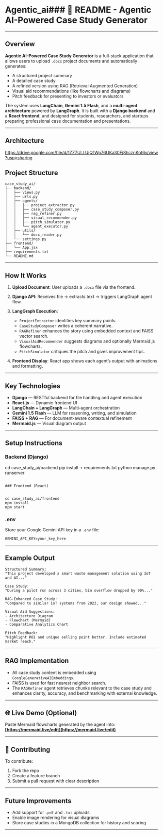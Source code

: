 # Agentic_ai### 📘 README - Agentic AI-Powered Case Study Generator

---

##  Overview

**Agentic AI-Powered Case Study Generator** is a full-stack application that allows users to upload `.docx` project documents and automatically generates:

* A structured project summary
* A detailed case study
* A refined version using RAG (Retrieval Augmented Generation)
* Visual aid recommendations (like flowcharts and diagrams)
* Pitch feedback for presenting to investors or evaluators

The system uses **LangChain**, **Gemini 1.5 Flash**, and a **multi-agent architecture** powered by **LangGraph**. It is built with a **Django backend** and a **React frontend**, and designed for students, researchers, and startups preparing professional case documentation and presentations.

---

##  Architecture

https://drive.google.com/file/d/1ZZ7ULLUjQ1Wp76UKa30Fj8hczriKot6v/view?usp=sharing

##  Project Structure

```
case_study_ai/
├── backend/
│   ├── views.py
│   ├── urls.py
│   ├── agents/
│   │   ├── project_extractor.py
│   │   ├── case_study_composer.py
│   │   ├── rag_refiner.py
│   │   ├── visual_recommender.py
│   │   ├── pitch_simulator.py
│   │   └── agent_executor.py
│   ├── utils/
│   │   └── docx_reader.py
│   └── settings.py
├── frontend/
│   └── App.jsx
├── requirements.txt
└── README.md
```

---

##  How It Works

1. **Upload Document**: User uploads a `.docx` file via the frontend.
2. **Django API**: Receives file → extracts text → triggers LangGraph agent flow.
3. **LangGraph Execution**:

   * `ProjectExtractor` identifies key summary points.
   * `CaseStudyComposer` writes a coherent narrative.
   * `RAGRefiner` enhances the story using embedded context and FAISS vector search.
   * `VisualAidRecommender` suggests diagrams and optionally Mermaid.js flowcharts.
   * `PitchSimulator` critiques the pitch and gives improvement tips.
4. **Frontend Display**: React app shows each agent’s output with animations and formatting.

---

##  Key Technologies

* **Django** — RESTful backend for file handling and agent execution
* **React.js** — Dynamic frontend UI
* **LangChain + LangGraph** — Multi-agent orchestration
* **Gemini 1.5 Flash** — LLM for reasoning, writing, and simulation
* **FAISS + RAG** — For document-aware contextual refinement
* **Mermaid.js** — Visual diagram output

---

##  Setup Instructions

### Backend (Django)


cd case_study_ai/backend
pip install -r requirements.txt
python manage.py runserver
```

### Frontend (React)


cd case_study_ai/frontend
npm install
npm start
```

### .env

Store your Google Gemini API key in a `.env` file:

```env
GEMINI_API_KEY=your_key_here
```

---

##  Example Output

```
Structured Summary:
"This project developed a smart waste management solution using IoT and AI..."

Case Study:
"During a pilot run across 3 cities, bin overflow dropped by 90%..."

RAG-Enhanced Case Study:
"Compared to similar IoT systems from 2023, our design showed..."

Visual Aid Suggestions:
- Architecture Diagram
- Flowchart (Mermaid)
- Comparative Analytics Chart

Pitch Feedback:
"Highlight ROI and unique selling point better. Include estimated market reach."
```

---

##  RAG Implementation

* All case study content is embedded using `GoogleGenerativeAIEmbeddings`.
* FAISS is used for fast nearest neighbor search.
* The `RAGRefiner` agent retrieves chunks relevant to the case study and enhances clarity, accuracy, and benchmarking with external knowledge.

---

## 🌐 Live Demo (Optional)

Paste Mermaid flowcharts generated by the agent into:
**[https://mermaid.live/edit](https://mermaid.live/edit)**

---

## 👨 Contributing

To contribute:

1. Fork the repo
2. Create a feature branch
3. Submit a pull request with clear description

---

##  Future Improvements

* Add support for `.pdf` and `.txt` uploads
* Enable image rendering for visual diagrams
* Store case studies in a MongoDB collection for history and scoring

---


